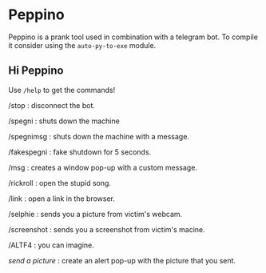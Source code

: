 # Peppino
Peppino is a prank tool used in combination with a telegram bot. To compile it consider using the <code>auto-py-to-exe</code> module.<br>

<h2>Hi Peppino</h2>
Use <code>/help</code> to get the commands!<br>

/stop : disconnect the bot.

/spegni : shuts down the machine

/spegnimsg <text> : shuts down the machine with a message.

/fakespegni : fake shutdown for 5 seconds.

/msg <message> : creates a window pop-up with a custom message.

/rickroll : open the stupid song.

/link <url> : open a link in the browser.

/selphie : sends you a picture from victim's webcam.

/screenshot : sends you a screenshot from victim's macine.

/ALTF4 : you can imagine.

*send a picture* : create an alert pop-up with the picture that you sent.
